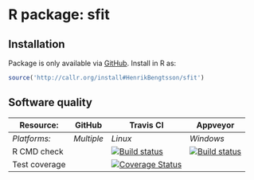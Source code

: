# R package: sfit


## Installation
Package is only available via [GitHub](https://github.com/HenrikBengtsson/sfit).  Install in R as:
```r
source('http://callr.org/install#HenrikBengtsson/sfit')
```


## Software quality

| Resource:     | GitHub        | Travis CI        | Appveyor         |
| ------------- | ------------------- | ---------------- | ---------------- |
| _Platforms:_  | _Multiple_          | _Linux_          | _Windows_        |
| R CMD check   |  | <a href="https://travis-ci.org/HenrikBengtsson/sfit"><img src="https://travis-ci.org/HenrikBengtsson/sfit.svg" alt="Build status"></a>    | <a href="https://ci.appveyor.com/project/HenrikBengtsson/sfit"><img src="https://ci.appveyor.com/api/projects/status/github/HenrikBengtsson/sfit" alt="Build status"></a> |
| Test coverage |                     | <a href="https://coveralls.io/r/HenrikBengtsson/sfit"><img src="https://coveralls.io/repos/HenrikBengtsson/sfit/badge.png?branch=develop" alt="Coverage Status"/></a> |                  |
